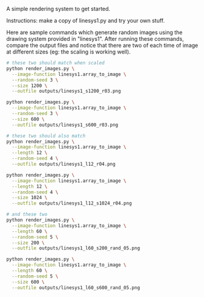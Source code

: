 A simple rendering system to get started.

Instructions: make a copy of linesys1.py and try your own stuff.

Here are sample commands which generate random images using the
drawing system provided in "linesys1". After running these commands,
compare the output files and notice that there are two of each
time of image at different sizes (eg: the scaling is working well).

```bash
# these two should match when scaled
python render_images.py \
  --image-function linesys1.array_to_image \
  --random-seed 3 \
  --size 1200 \
  --outfile outputs/linesys1_s1200_r03.png

python render_images.py \
  --image-function linesys1.array_to_image \
  --random-seed 3 \
  --size 600 \
  --outfile outputs/linesys1_s600_r03.png

# these two should also match
python render_images.py \
  --image-function linesys1.array_to_image \
  --length 12 \
  --random-seed 4 \
  --outfile outputs/linesys1_l12_r04.png

python render_images.py \
  --image-function linesys1.array_to_image \
  --length 12 \
  --random-seed 4 \
  --size 1024 \
  --outfile outputs/linesys1_l12_s1024_r04.png

# and these two
python render_images.py \
  --image-function linesys1.array_to_image \
  --length 60 \
  --random-seed 5 \
  --size 200 \
  --outfile outputs/linesys1_l60_s200_rand_05.png

python render_images.py \
  --image-function linesys1.array_to_image \
  --length 60 \
  --random-seed 5 \
  --size 600 \
  --outfile outputs/linesys1_l60_s600_rand_05.png

```
